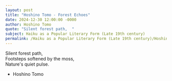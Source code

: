 ```yaml
---
layout: post
title: "Hoshino Tomo - Forest Echoes"
date: 2024-12-30 12:00:00 -0000
author: Hoshino Tomo
quote: "Silent forest path,  "
subject: Haiku as a Popular Literary Form (Late 19th century)
permalink: /Haiku as a Popular Literary Form (Late 19th century)/Hoshino Tomo/Hoshino Tomo - Forest Echoes
---
```


Silent forest path,  
Footsteps softened by the moss,  
Nature's quiet pulse.

- Hoshino Tomo
